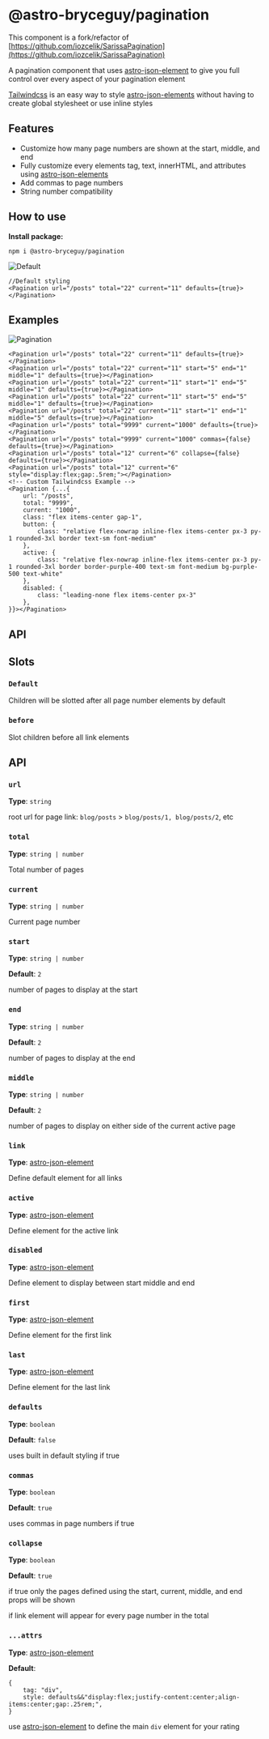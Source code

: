 # @astro-bryceguy/pagination

This component is a fork/refactor of [https://github.com/iozcelik/SarissaPagination](https://github.com/iozcelik/SarissaPagination)

A pagination component that uses [astro-json-element](https://github.com/BryceRussell/astro-json-element) to give you full control over every aspect of your pagination element

[Tailwindcss](https://tailwindcss.com) is an easy way to style [astro-json-elements](https://github.com/BryceRussell/astro-json-element) without having to create global stylesheet or use inline styles

## Features

- Customize how many page numbers are shown at the start, middle, and end
- Fully customize every elements tag, text, innerHTML, and attributes using [astro-json-elements](https://github.com/BryceRussell/astro-json-element)
- Add commas to page numbers
- String number compatibility

## How to use

__Install package:__

```
npm i @astro-bryceguy/pagination
```

![Default](https://raw.githubusercontent.com/BryceRussell/astro-bryceguy/master/packages/pagination/examples/default.PNG)

```
//Default styling
<Pagination url="/posts" total="22" current="11" defaults={true}></Pagination>
```

## Examples

![Pagination](https://raw.githubusercontent.com/BryceRussell/astro-bryceguy/master/packages/pagination/examples/pagination.PNG)

```
<Pagination url="/posts" total="22" current="11" defaults={true}></Pagination>
<Pagination url="/posts" total="22" current="11" start="5" end="1" middle="1" defaults={true}></Pagination>
<Pagination url="/posts" total="22" current="11" start="1" end="5" middle="1" defaults={true}></Pagination>
<Pagination url="/posts" total="22" current="11" start="5" end="5" middle="1" defaults={true}></Pagination>
<Pagination url="/posts" total="22" current="11" start="1" end="1" middle="5" defaults={true}></Pagination>
<Pagination url="/posts" total="9999" current="1000" defaults={true}></Pagination>
<Pagination url="/posts" total="9999" current="1000" commas={false} defaults={true}></Pagination>
<Pagination url="/posts" total="12" current="6" collapse={false} defaults={true}></Pagination>
<Pagination url="/posts" total="12" current="6" style="display:flex;gap:.5rem;"></Pagination>
<!-- Custom Tailwindcss Example -->
<Pagination {...{
    url: "/posts",
    total: "9999",
    current: "1000",
    class: "flex items-center gap-1",
    button: {
        class: "relative flex-nowrap inline-flex items-center px-3 py-1 rounded-3xl border text-sm font-medium"
    },
    active: {
        class: "relative flex-nowrap inline-flex items-center px-3 py-1 rounded-3xl border border-purple-400 text-sm font-medium bg-purple-500 text-white"
    },
    disabled: {
        class: "leading-none flex items-center px-3"
    },
}}></Pagination>
```

## API

## Slots

### `Default`

Children will be slotted after all page number elements by default

### `before`

Slot children before all link elements

## API

### `url`

**Type**: `string`

root url for page link: `blog/posts` > `blog/posts/1, blog/posts/2`, etc

### `total`

**Type**: `string | number`

Total number of pages

### `current`

**Type**: `string | number`

Current page number

### `start`

**Type**: `string | number`

**Default**: `2`

number of pages to display at the start

### `end`

**Type**: `string | number`

**Default**: `2`

number of pages to display at the end

### `middle`

**Type**: `string | number`

**Default**: `2`

number of pages to display on either side of the current active page

### `link`

**Type**: [astro-json-element](https://github.com/BryceRussell/astro-json-element)

Define default element for all links

### `active`

**Type**: [astro-json-element](https://github.com/BryceRussell/astro-json-element)

Define element for the active link

### `disabled`

**Type**: [astro-json-element](https://github.com/BryceRussell/astro-json-element)

Define element to display between start middle and end

### `first`

**Type**: [astro-json-element](https://github.com/BryceRussell/astro-json-element)

Define element for the first link

### `last`

**Type**: [astro-json-element](https://github.com/BryceRussell/astro-json-element)

Define element for the last link

### `defaults`

**Type**: `boolean`

**Default**: `false`

uses built in default styling if true

### `commas`

**Type**: `boolean`

**Default**: `true`

uses commas in page numbers if true

### `collapse`

**Type**: `boolean`

**Default**: `true`

if true only the pages defined using the start, current, middle, and end props will be shown

if link element will appear for every page number in the total

### `...attrs`

**Type**: [astro-json-element](https://github.com/BryceRussell/astro-json-element)

**Default**:
```
{
    tag: "div",
    style: defaults&&"display:flex;justify-content:center;align-items:center;gap:.25rem;",
}
```

use [astro-json-element](https://github.com/BryceRussell/astro-json-element) to define the main `div` element for your rating

